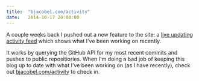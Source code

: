 ```yaml
---
title:  "bjacobel.com/activity"
date:   2014-10-17 20:00:00
---
```


A couple weeks back I pushed out a new feature to the site: a [live updating activity feed](http://bjacobel.com/activity) which shows what I've been working on recently.

It works by querying the GitHub API for my most recent commits and pushes to public repositiories. When I'm doing a bad job of keeping this blog up to date with what I've been working on (as I have recently), check out [bjacobel.com/activity](http://bjacobel.com/activity) to check in.

